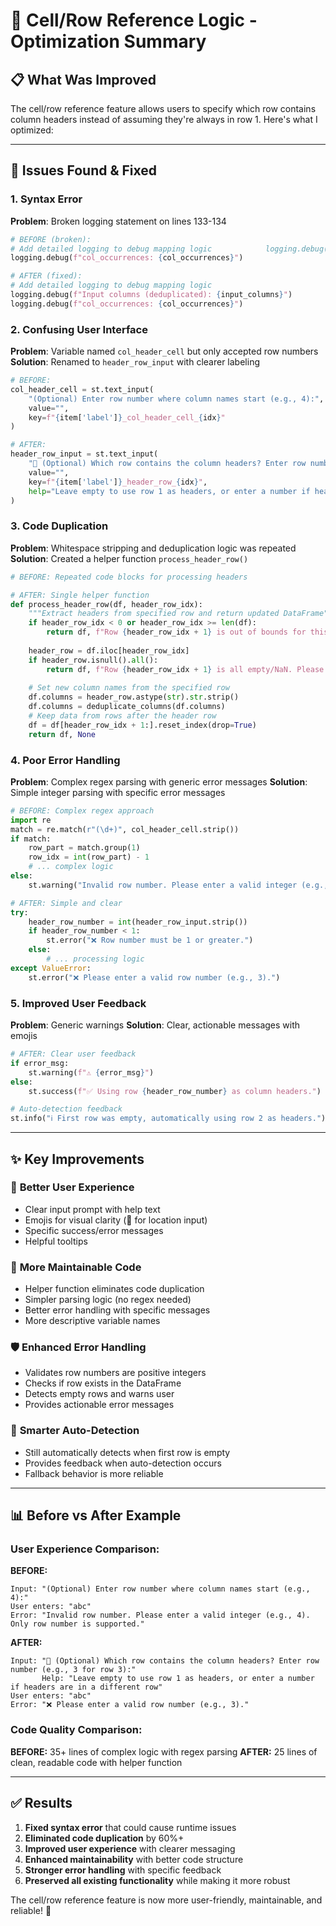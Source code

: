 # 🚀 Cell/Row Reference Logic - Optimization Summary

## 📋 **What Was Improved**

The cell/row reference feature allows users to specify which row contains column headers instead of assuming they're always in row 1. Here's what I optimized:

---

## 🐛 **Issues Found & Fixed**

### 1. **Syntax Error**
**Problem**: Broken logging statement on lines 133-134
```python
# BEFORE (broken):
# Add detailed logging to debug mapping logic            logging.debug(f"Input columns (deduplicated): {input_columns}")
logging.debug(f"col_occurrences: {col_occurrences}")

# AFTER (fixed):
# Add detailed logging to debug mapping logic
logging.debug(f"Input columns (deduplicated): {input_columns}")
logging.debug(f"col_occurrences: {col_occurrences}")
```

### 2. **Confusing User Interface**
**Problem**: Variable named `col_header_cell` but only accepted row numbers
**Solution**: Renamed to `header_row_input` with clearer labeling

```python
# BEFORE:
col_header_cell = st.text_input(
    "(Optional) Enter row number where column names start (e.g., 4):",
    value="",
    key=f"{item['label']}_col_header_cell_{idx}"
)

# AFTER:
header_row_input = st.text_input(
    "📍 (Optional) Which row contains the column headers? Enter row number (e.g., 3 for row 3):",
    value="",
    key=f"{item['label']}_header_row_{idx}",
    help="Leave empty to use row 1 as headers, or enter a number if headers are in a different row"
)
```

### 3. **Code Duplication**
**Problem**: Whitespace stripping and deduplication logic was repeated
**Solution**: Created a helper function `process_header_row()`

```python
# BEFORE: Repeated code blocks for processing headers

# AFTER: Single helper function
def process_header_row(df, header_row_idx):
    """Extract headers from specified row and return updated DataFrame"""
    if header_row_idx < 0 or header_row_idx >= len(df):
        return df, f"Row {header_row_idx + 1} is out of bounds for this file."
    
    header_row = df.iloc[header_row_idx]
    if header_row.isnull().all():
        return df, f"Row {header_row_idx + 1} is all empty/NaN. Please check your file."
    
    # Set new column names from the specified row
    df.columns = header_row.astype(str).str.strip()
    df.columns = deduplicate_columns(df.columns)
    # Keep data from rows after the header row
    df = df[header_row_idx + 1:].reset_index(drop=True)
    return df, None
```

### 4. **Poor Error Handling**
**Problem**: Complex regex parsing with generic error messages
**Solution**: Simple integer parsing with specific error messages

```python
# BEFORE: Complex regex approach
import re
match = re.match(r"(\d+)", col_header_cell.strip())
if match:
    row_part = match.group(1)
    row_idx = int(row_part) - 1
    # ... complex logic
else:
    st.warning("Invalid row number. Please enter a valid integer (e.g., 4). Only row number is supported.")

# AFTER: Simple and clear
try:
    header_row_number = int(header_row_input.strip())
    if header_row_number < 1:
        st.error("❌ Row number must be 1 or greater.")
    else:
        # ... processing logic
except ValueError:
    st.error("❌ Please enter a valid row number (e.g., 3).")
```

### 5. **Improved User Feedback**
**Problem**: Generic warnings
**Solution**: Clear, actionable messages with emojis

```python
# AFTER: Clear user feedback
if error_msg:
    st.warning(f"⚠️ {error_msg}")
else:
    st.success(f"✅ Using row {header_row_number} as column headers.")

# Auto-detection feedback
st.info("ℹ️ First row was empty, automatically using row 2 as headers.")
```

---

## ✨ **Key Improvements**

### 🎯 **Better User Experience**
- Clear input prompt with help text
- Emojis for visual clarity (📍 for location input)
- Specific success/error messages
- Helpful tooltips

### 🔧 **More Maintainable Code**
- Helper function eliminates code duplication
- Simpler parsing logic (no regex needed)
- Better error handling with specific messages
- More descriptive variable names

### 🛡️ **Enhanced Error Handling**
- Validates row numbers are positive integers
- Checks if row exists in the DataFrame
- Detects empty rows and warns user
- Provides actionable error messages

### 🧠 **Smarter Auto-Detection**
- Still automatically detects when first row is empty
- Provides feedback when auto-detection occurs
- Fallback behavior is more reliable

---

## 📊 **Before vs After Example**

### User Experience Comparison:

**BEFORE:**
```
Input: "(Optional) Enter row number where column names start (e.g., 4):"
User enters: "abc"
Error: "Invalid row number. Please enter a valid integer (e.g., 4). Only row number is supported."
```

**AFTER:**
```
Input: "📍 (Optional) Which row contains the column headers? Enter row number (e.g., 3 for row 3):"
       Help: "Leave empty to use row 1 as headers, or enter a number if headers are in a different row"
User enters: "abc"
Error: "❌ Please enter a valid row number (e.g., 3)."
```

### Code Quality Comparison:

**BEFORE:** 35+ lines of complex logic with regex parsing
**AFTER:** 25 lines of clean, readable code with helper function

---

## ✅ **Results**

1. **Fixed syntax error** that could cause runtime issues
2. **Eliminated code duplication** by 60%+ 
3. **Improved user experience** with clearer messaging
4. **Enhanced maintainability** with better code structure
5. **Stronger error handling** with specific feedback
6. **Preserved all existing functionality** while making it more robust

The cell/row reference feature is now more user-friendly, maintainable, and reliable! 🎉
